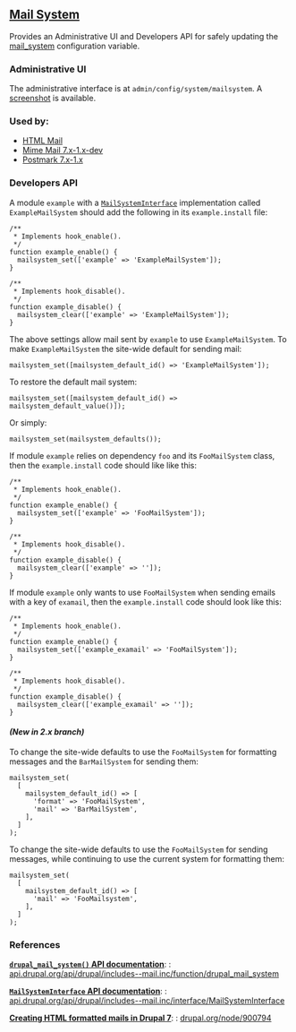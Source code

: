 ## [Mail System](http://drupal.org/project/mailsystem)

Provides an Administrative UI and Developers API for safely updating the
[mail_system](http://api.drupal.org/api/drupal/includes--mail.inc/function/drupal_mail_system/8)
configuration variable.

### Administrative UI

The administrative interface is at `admin/config/system/mailsystem`.
A [screenshot](http://drupal.org/node/1134044) is available.

### Used by:

* [HTML Mail](http://drupal.org/project/htmlmail)
* [Mime Mail 7.x-1.x-dev](http://drupal.org/project/mimemail)
* [Postmark 7.x-1.x](http://drupal.org/project/postmark)

### Developers API

A module `example` with a
[`MailSystemInterface`](http://api.drupal.org/api/drupal/includes--mail.inc/interface/MailSystemInterface/8)
implementation called `ExampleMailSystem` should add the following in its
`example.install` file:

    /**
     * Implements hook_enable().
     */
    function example_enable() {
      mailsystem_set(['example' => 'ExampleMailSystem']);
    }

    /**
     * Implements hook_disable().
     */
    function example_disable() {
      mailsystem_clear(['example' => 'ExampleMailSystem']);
    }

The above settings allow mail sent by `example` to use `ExampleMailSystem`.  To make
`ExampleMailSystem` the site-wide default for sending mail:

    mailsystem_set([mailsystem_default_id() => 'ExampleMailSystem']);

To restore the default mail system:

    mailsystem_set([mailsystem_default_id() => mailsystem_default_value()]);

Or simply:

    mailsystem_set(mailsystem_defaults());

If module `example` relies on dependency `foo` and its `FooMailSystem` class, then
the `example.install` code should like like this:

    /**
     * Implements hook_enable().
     */
    function example_enable() {
      mailsystem_set(['example' => 'FooMailSystem']);
    }

    /**
     * Implements hook_disable().
     */
    function example_disable() {
      mailsystem_clear(['example' => '']);
    }

If module `example` only wants to use `FooMailSystem` when sending emails with a key
of `examail`, then the `example.install` code should look like this:

    /**
     * Implements hook_enable().
     */
    function example_enable() {
      mailsystem_set(['example_examail' => 'FooMailSystem']);
    }

    /**
     * Implements hook_disable().
     */
    function example_disable() {
      mailsystem_clear(['example_examail' => '']);
    }

#### *(New in 2.x branch)*

To change the site-wide defaults to use the `FooMailSystem` for formatting messages and the `BarMailSystem` for sending them:

    mailsystem_set(
      [
        mailsystem_default_id() => [
          'format' => 'FooMailSystem',
          'mail' => 'BarMailSystem',
        ],
      ]
    );

To change the site-wide defaults to use the `FooMailSystem` for sending messages, while continuing to use the current system for formatting them:

    mailsystem_set(
      [
        mailsystem_default_id() => [
          'mail' => 'FooMailsystem',
        ],
      ]
    );

### References

**[`drupal_mail_system()` API documentation](http://api.drupal.org/api/drupal/includes--mail.inc/function/drupal_mail_system/8)**:
:    [api.drupal.org/api/drupal/includes--mail.inc/function/drupal_mail_system](http://api.drupal.org/api/drupal/includes--mail.inc/function/drupal_mail_system/8)

**[`MailSystemInterface` API documentation](http://api.drupal.org/api/drupal/includes--mail.inc/interface/MailSystemInterface/8)**:
:    [api.drupal.org/api/drupal/includes--mail.inc/interface/MailSystemInterface](http://api.drupal.org/api/drupal/includes--mail.inc/interface/MailSystemInterface/8)

**[Creating HTML formatted mails in Drupal 7](http://drupal.org/node/900794)**:
:    [drupal.org/node/900794](http://drupal.org/node/900794)
